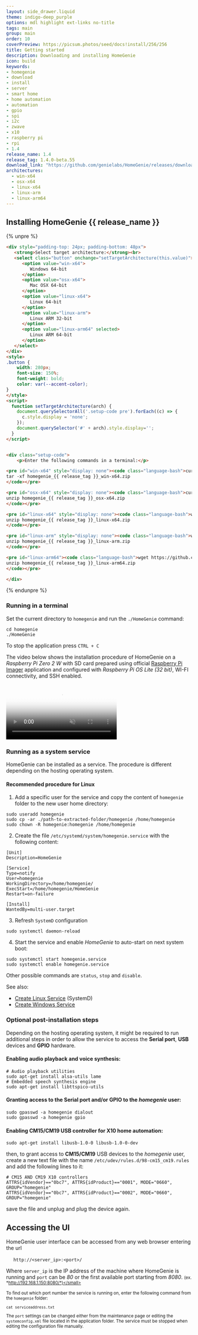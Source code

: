 ```yaml
---
layout: side_drawer.liquid
theme: indigo-deep_purple
options: mdl highlight ext-links no-title
tags: main
group: main
order: 10
coverPreview: https://picsum.photos/seed/docs!install/256/256
title: Getting started
description: Downloading and installing HomeGenie
icon: build
keywords:
- homegenie
- download
- install
- server
- smart home
- home automation
- automation
- gpio
- spi
- i2c
- zwave
- x10
- raspberry pi
- rpi
- 1.4
release_name: 1.4
release_tag: 1.4.0-beta.55
download_link: "https://github.com/genielabs/HomeGenie/releases/download/v{{release_tag}}/homegenie_{{release_tag}}"
architectures:
  - win-x64
  - osx-x64
  - linux-x64
  - linux-arm
  - linux-arm64
---
```


## Installing HomeGenie {{ release_name }}

{% unpre %}
```html
<div style="padding-top: 24px; padding-bottom: 48px">
   <strong>Select target architecture:</strong><br>
   <select class="button" onchange="setTargetArchitecture(this.value)">
      <option value="win-x64">
         Windows 64-bit
      </option>
      <option value="osx-x64">
         Mac OSX 64-bit
      </option>
      <option value="linux-x64">
         Linux 64-bit
      </option>
      <option value="linux-arm">
         Linux ARM 32-bit
      </option>
      <option value="linux-arm64" selected>
         Linux ARM 64-bit
      </option>
   </select>
</div>
<style>
.button {
    width: 280px;
    font-size: 150%;
    font-weight: bold;
    color: var(--accent-color);        
}
</style>
<script>
  function setTargetArchitecture(arch) {
    document.querySelectorAll('.setup-code pre').forEach((c) => {
      c.style.display = 'none';
    });
    document.querySelector('#' + arch).style.display='';
  }
</script>


<div class="setup-code">
    <p>Enter the following commands in a terminal:</p>

<pre id="win-x64" style="display: none"><code class="language-bash">curl https://github.com/genielabs/HomeGenie/releases/download/v{{ release_tag }}/homegenie_{{ release_tag }}_win-x64.zip
tar -xf homegenie_{{ release_tag }}_win-x64.zip
</code></pre>

<pre id="osx-x64" style="display: none"><code class="language-bash">curl https://github.com/genielabs/HomeGenie/releases/download/v{{ release_tag }}/homegenie_{{ release_tag }}_osx-x64.zip
unzip homegenie_{{ release_tag }}_osx-x64.zip
</code></pre>

<pre id="linux-x64" style="display: none"><code class="language-bash">wget https://github.com/genielabs/HomeGenie/releases/download/v{{ release_tag }}/homegenie_{{ release_tag }}_linux-x64.zip
unzip homegenie_{{ release_tag }}_linux-x64.zip
</code></pre>

<pre id="linux-arm" style="display: none"><code class="language-bash">wget https://github.com/genielabs/HomeGenie/releases/download/v{{ release_tag }}/homegenie_{{ release_tag }}_linux-arm.zip
unzip homegenie_{{ release_tag }}_linux-arm.zip
</code></pre>

<pre id="linux-arm64"><code class="language-bash">wget https://github.com/genielabs/HomeGenie/releases/download/v{{ release_tag }}/homegenie_{{ release_tag }}_linux-arm64.zip
unzip homegenie_{{ release_tag }}_linux-arm64.zip
</code></pre>

</div>
```
{% endunpre %}


### Running in a terminal

Set the current directory to `homegenie` and run the `./HomeGenie` command:

```shell
cd homegenie
./HomeGenie
```

To stop the application press `CTRL + C`





The video below shows the installation procedure of HomeGenie on a
*Raspberry Pi Zero 2 W* with SD card prepared using official
[Raspberry Pi Imager](https://www.raspberrypi.com/software/)
application and configured with *Raspberry Pi OS Lite (32 bit)*, WI-FI connectivity,
and SSH enabled.


<div class="media-container">

   <video id="video1" src="images/homegenie_install.m4v"
      controls muted
      poster="images/homegenie_install.png"
      style="max-width:100%;"></video>

</div>
<script type="text/javascript">
const video= document.getElementById('video1');       
video.addEventListener('ended',function(){
    video.load();     
},false);
</script>






### Running as a system service

HomeGenie can be installed as a service. The procedure is different depending on the
hosting operating system.

#### Recommended procedure for Linux

1) Add a specific user for the service and copy the content of `homegenie` folder
   to the new user home directory:

```shell
sudo useradd homegenie
sudo cp -ar ./path-to-extracted-folder/homegenie /home/homegenie
sudo chown -R homegenie:homegenie /home/homegenie
```

2) Create the file `/etc/systemd/system/homegenie.service` with the following content:
```shell
[Unit]
Description=HomeGenie

[Service]
Type=notify
User=homegenie
WorkingDirectory=/home/homegenie/
ExecStart=/home/homegenie/HomeGenie
Restart=on-failure

[Install]
WantedBy=multi-user.target
```

3) Refresh `SystemD` configuration
```shell
sudo systemctl daemon-reload
```

4) Start the service and enable <em>HomeGenie</em> to auto-start on next system boot:
```shell
sudo systemctl start homegenie.service
sudo systemctl enable homegenie.service
```

Other possible commands are `status`, `stop` and `disable`.


See also:
- [Create Linux Service](https://devblogs.microsoft.com/dotnet/net-core-and-systemd/#create-unit-files) (SystemD)
- [Create Windows Service](https://learn.microsoft.com/en-us/dotnet/core/extensions/windows-service#create-the-windows-service)


### Optional post-installation steps

Depending on the hosting operating system, it might be required to run additional steps
in order to allow the service to access the **Serial port**, **USB** devices and **GPIO** hardware.

#### Enabling **audio playback** and **voice synthesis**:
```shell
# Audio playback utilities
sudo apt-get install alsa-utils lame
# Embedded speech synthesis engine
sudo apt-get install libttspico-utils
```

#### Granting access to the **Serial port** and/or **GPIO** to the *homegenie* user:
```shell
sudo gpasswd -a homegenie dialout
sudo gpasswd -a homegenie gpio
```

#### Enabling CM15/CM19 USB controller for X10 home automation:
```shell
sudo apt-get install libusb-1.0-0 libusb-1.0-0-dev
```
then, to grant access to **CM15/CM19** USB devices to the *homegenie* user, create a new text file
with the name `/etc/udev/rules.d/98-cm15_cm19.rules` and add the following lines to it:
```shell
# CM15 AND CM19 X10 controllers
ATTRS{idVendor}=="0bc7", ATTRS{idProduct}=="0001", MODE="0660", GROUP="homegenie"
ATTRS{idVendor}=="0bc7", ATTRS{idProduct}=="0002", MODE="0660", GROUP="homegenie"
```
save the file and unplug and plug the device again.


## Accessing the UI

HomeGenie user interface can be accessed from any web browser entering the url

&nbsp;&nbsp;&nbsp;&nbsp; `http://<server_ip>:<port>/`

Where `server_ip` is the IP address of the machine where HomeGenie is running and `port` can be *80*
or the first available port starting from *8080*.
<small>(ex. *http://192.168.1.150:8080/*)</small>

To find out which port number the service is running on, enter the following command from the `homegenie` folder:

```shell
cat serviceaddress.txt
```

The `port` settings can be changed either from the maintenance page
or editing the `systemconfig.xml` file located in the application folder.
The service must be stopped when editing the configuration file manually.




